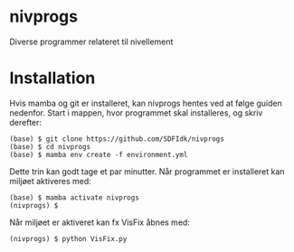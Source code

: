 # nivprogs
Diverse programmer relateret til nivellement


# Installation
Hvis mamba og git er installeret, kan nivprogs hentes ved at følge guiden nedenfor. Start i mappen, hvor programmet skal installeres, og skriv derefter: 

```
(base) $ git clone https://github.com/SDFIdk/nivprogs
(base) $ cd nivprogs
(base) $ mamba env create -f environment.yml
```
Dette trin kan godt tage et par minutter. Når programmet er installeret kan miljøet aktiveres med: 
```
(base) $ mamba activate nivprogs
(nivprogs) $
``` 
Når miljøet er aktiveret kan fx VisFix åbnes med:
```
(nivprogs) $ python VisFix.py
```
